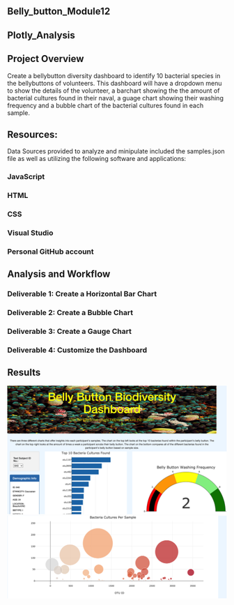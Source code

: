 ## Belly_button_Module12
## Plotly_Analysis
## Project Overview
Create a bellybutton diversity dashboard to identify 10 bacterial species in the bellybuttons of volunteers.
This dashboard will have a dropdown menu to show the details of the volunteer, a barchart showing the the amount of bacterial cultures found in their naval,
a guage chart showing their washing frequency and a bubble chart of the bacterial cultures found in each sample.
## Resources:
Data Sources provided to analyze and minipulate included the samples.json file as well as utilizing the following software and applications:

### JavaScript
### HTML
### CSS
### Visual Studio
### Personal GitHub account
## Analysis and Workflow
### Deliverable 1: Create a Horizontal Bar Chart
### Deliverable 2: Create a Bubble Chart
### Deliverable 3: Create a Gauge Chart 
### Deliverable 4: Customize the Dashboard
## Results
![](Bacteria_bellybutton1.png?raw=true)
![](Bacteria_bellybutton2.png?raw=true)


